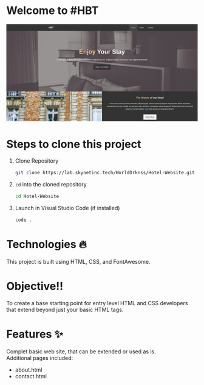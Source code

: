 # Welcome to #HBT
![HBT](img/screenshot.png)

# Steps to clone this project

1. Clone Repository
    ```sh
    git clone https://lab.skynetinc.tech/WorldDrknss/Hotel-Website.git
    ```

2. `cd` into the cloned repository
    ```sh
    cd Hotel-Website
    ``` 

3. Launch in Visual Studio Code (if installed)
    ```sh
    code .
    ```

# Technologies 🔥

This project is built using HTML, CSS, and FontAwesome.
  
# Objective‼

To create a base starting point for entry level HTML and CSS developers that extend beyond just your basic HTML tags.
# Features ✨
Complet basic web site, that can be extended or used as is.<br>
Additional pages included:
- about.html
- contact.html